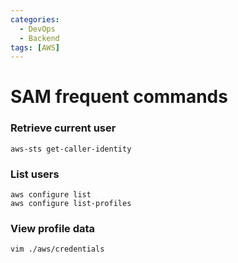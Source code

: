 ```yaml
---
categories:
  - DevOps
  - Backend
tags: [AWS]
---
```


# SAM frequent commands

### Retrieve current user

```
aws-sts get-caller-identity
```

### List users

```
aws configure list
aws configure list-profiles
```

### View profile data

```
vim ./aws/credentials
```
